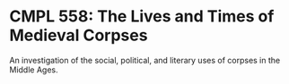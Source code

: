 # CMPL 558: The Lives and Times of Medieval Corpses

An investigation of the social, political, and literary uses of corpses in the Middle Ages.
